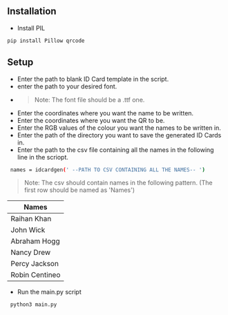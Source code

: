 ## Installation

- Install PIL
```sh
pip install Pillow qrcode
```
## Setup

- Enter the path to blank ID Card template in the script.
- enter the path to your desired font. 
- > Note: The font file should be a .ttf one.
- Enter the coordinates where you want the name to be written.
- Enter the coordinates where you want the QR to be.
- Enter the RGB values of the colour you want the names to be written in.
- Enter the path of the directory you want to save the generated ID Cards in.
- Enter the path to the csv file containing all the names in the following line in the scriopt.
```sh
 names = idcardgen(' --PATH TO CSV CONTAINING ALL THE NAMES-- ')
```

> Note: The csv should contain names in the following pattern. (The first row should be named as 'Names')


| Names | 
| ------ | 
| Raihan Khan |
| John Wick | 
| Abraham Hogg | 
| Nancy Drew |
| Percy Jackson | 
| Robin Centineo | 

- Run the main.py script
```sh
 python3 main.py
```
